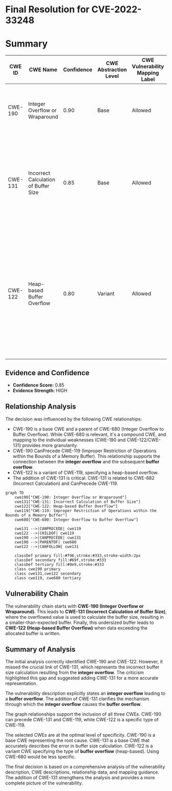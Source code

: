 # Final Resolution for CVE-2022-33248

# Summary
| CWE ID | CWE Name | Confidence | CWE Abstraction Level | CWE Vulnerability Mapping Label | CWE-Vulnerability Mapping Notes |
|---|---|---|---|---|---|
| CWE-190 | Integer Overflow or Wraparound | 0.90 | Base | Allowed | Primary CWE. The vulnerability description explicitly mentions an **integer overflow**. |
| CWE-131 | Incorrect Calculation of Buffer Size | 0.85 | Base | Allowed | Secondary CWE. The **integer overflow** leads to an incorrect calculation of the buffer size, resulting in a smaller-than-expected buffer. |
| CWE-122 | Heap-based Buffer Overflow | 0.80 | Variant | Allowed | The undersized buffer allocated as a result of the **integer overflow** and incorrect size calculation leads to a **buffer overflow**. Likely heap-based due to the nature of QMI HTTP segment processing. |

## Evidence and Confidence

*   **Confidence Score:** 0.85
*   **Evidence Strength:** HIGH

## Relationship Analysis
The decision was influenced by the following CWE relationships:
  - CWE-190 is a base CWE and a parent of CWE-680 (Integer Overflow to Buffer Overflow). While CWE-680 is relevant, it's a compound CWE, and mapping to the individual weaknesses (CWE-190 and CWE-122/CWE-131) provides more granularity.
  - CWE-190 CanPrecede CWE-119 (Improper Restriction of Operations within the Bounds of a Memory Buffer). This relationship supports the connection between the **integer overflow** and the subsequent **buffer overflow**.
  - CWE-122 is a variant of CWE-119, specifying a heap-based overflow.
  - The addition of CWE-131 is critical. CWE-131 is related to CWE-682 (Incorrect Calculation) and CanPrecede CWE-119.

```mermaid
graph TD
    cwe190["CWE-190: Integer Overflow or Wraparound"]
    cwe131["CWE-131: Incorrect Calculation of Buffer Size"]
    cwe122["CWE-122: Heap-based Buffer Overflow"]
    cwe119["CWE-119: Improper Restriction of Operations within the Bounds of a Memory Buffer"]
    cwe680["CWE-680: Integer Overflow to Buffer Overflow"]

    cwe131 -->|CANPRECEDE| cwe119
    cwe122 -->|CHILDOF| cwe119
    cwe190 -->|CANPRECEDE| cwe131
    cwe190 -->|PARENTOF| cwe680
    cwe122 -->|CANFOLLOW| cwe131
    
    classDef primary fill:#f96,stroke:#333,stroke-width:2px
    classDef secondary fill:#69f,stroke:#333
    classDef tertiary fill:#9e9,stroke:#333
    class cwe190 primary
    class cwe131,cwe122 secondary
    class cwe119, cwe680 tertiary
```

## Vulnerability Chain
The vulnerability chain starts with **CWE-190 (Integer Overflow or Wraparound)**. This leads to **CWE-131 (Incorrect Calculation of Buffer Size)**, where the overflowed value is used to calculate the buffer size, resulting in a smaller-than-expected buffer. Finally, this undersized buffer leads to **CWE-122 (Heap-based Buffer Overflow)** when data exceeding the allocated buffer is written.

## Summary of Analysis
The initial analysis correctly identified CWE-190 and CWE-122. However, it missed the crucial link of CWE-131, which represents the incorrect buffer size calculation resulting from the **integer overflow**. The criticism highlighted this gap and suggested adding CWE-131 for a more accurate representation.

The vulnerability description explicitly states an **integer overflow** leading to a **buffer overflow**. The addition of CWE-131 clarifies the mechanism through which the **integer overflow** causes the **buffer overflow**.

The graph relationships support the inclusion of all three CWEs. CWE-190 can precede CWE-131 and CWE-119, while CWE-122 is a specific type of CWE-119.

The selected CWEs are at the optimal level of specificity. CWE-190 is a base CWE representing the root cause. CWE-131 is a base CWE that accurately describes the error in buffer size calculation. CWE-122 is a variant CWE specifying the type of **buffer overflow** (heap-based). Using CWE-680 would be less specific.

The final decision is based on a comprehensive analysis of the vulnerability description, CWE descriptions, relationship data, and mapping guidance. The addition of CWE-131 strengthens the analysis and provides a more complete picture of the vulnerability.